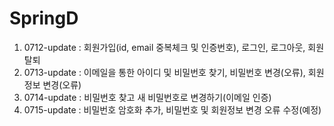 # SpringD

1. 0712-update : 회원가입(id, email 중복체크 및 인증번호), 로그인, 로그아웃, 회원탈퇴
2. 0713-update : 이메일을 통한 아이디 및 비밀번호 찾기, 비밀번호 변경(오류), 회원정보 변경(오류)
3. 0714-update : 비밀번호 찾고 새 비밀번호로 변경하기(이메일 인증)
4. 0715-update : 비밀번호 암호화 추가, 비밀번호 및 회원정보 변경 오류 수정(예정)
